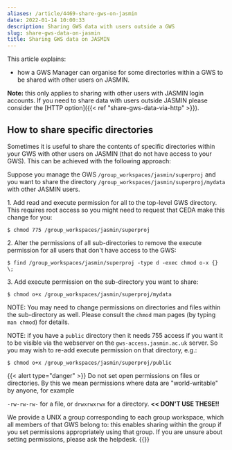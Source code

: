 ```yaml
---
aliases: /article/4469-share-gws-on-jasmin
date: 2022-01-14 10:00:33
description: Sharing GWS data with users outside a GWS
slug: share-gws-data-on-jasmin
title: Sharing GWS data on JASMIN
---
```


This article explains:

  * how a GWS Manager can organise for some directories within a GWS to be shared with other users on JASMIN.

**Note:** this only applies to sharing with other users with JASMIN login
accounts. If you need to share data with users outside JASMIN please consider
the [HTTP option]({{< ref "share-gws-data-via-http" >}}).

## How to share specific directories

Sometimes it is useful to share the contents of specific directories within
your GWS with other users on JASMIN (that do not have access to your GWS).
This can be achieved with the following approach:

Suppose you manage the GWS `/group_workspaces/jasmin/superproj` and you want
to share the directory `/group_workspaces/jasmin/superproj/mydata` with other
JASMIN users.

1\. Add read and execute permission for all to the top-level GWS directory.
This requires root access so you might need to request that CEDA make this
change for you:

`$ chmod 775 /group_workspaces/jasmin/superproj`

2\. Alter the permissions of all sub-directories to remove the execute
permission for all users that don't have access to the GWS:

`$ find /group_workspaces/jasmin/superproj -type d -exec chmod o-x {} \;`

3\. Add execute permission on the sub-directory you want to share:

`$ chmod o+x /group_workspaces/jasmin/superproj/mydata`

NOTE: You may need to change permissions on directories and files within the
sub-directory as well. Please consult the `chmod` man pages (by typing `man
chmod`) for details.

NOTE: if you have a `public` directory then it needs 755 access if you want it
to be visible via the webserver on the `gws-access.jasmin.ac.uk` server. So
you may wish to re-add execute permission on that directory, e.g.:

`$ chmod o+x /group_workspaces/jasmin/superproj/public`


{{< alert type="danger" >}}
Do not set open permissions on files or directories.
By this we mean permissions where data are "world-writable" by anyone, for example

`-rw-rw-rw-` for a file, or
`drwxrwxrwx` for a directory. **<< DON'T USE THESE!!**

We provide a UNIX a group corresponding to each group workspace, which all members of that GWS belong to: this enables sharing within the group if you set permissions appropriately using that group. If you are unsure about setting permissions, please ask the helpdesk.
{{</alert>}}